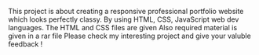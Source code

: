 This project is about creating a responsive professional portfolio website which looks perfectly classy. By using HTML, CSS, JavaScript web dev languages.
The HTML and CSS files are given
Also required material is given in a rar file
Please check my interesting project and give your valuble feedback !

